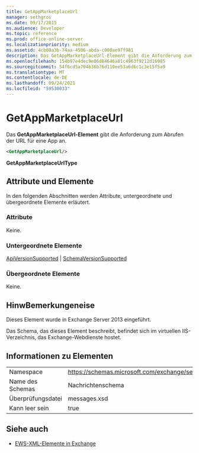 ```yaml
---
title: GetAppMarketplaceUrl
manager: sethgros
ms.date: 09/17/2015
ms.audience: Developer
ms.topic: reference
ms.prod: office-online-server
ms.localizationpriority: medium
ms.assetid: 4cb08a3b-74aa-4506-abda-c000ae97f981
description: Das GetAppMarketplaceUrl-Element gibt die Anforderung zum Abrufen der URL für eine App an.
ms.openlocfilehash: 154b97e4dec9e06d84646a81c4963f9212d16985
ms.sourcegitcommit: 54f6cd5a704b36b76d110ee53a6d6c1c3e15f5a9
ms.translationtype: MT
ms.contentlocale: de-DE
ms.lasthandoff: 09/24/2021
ms.locfileid: "59530033"
---
```

# <a name="getappmarketplaceurl"></a>GetAppMarketplaceUrl

Das **GetAppMarketplaceUrl-Element** gibt die Anforderung zum Abrufen der URL für eine App an. 
  
```XML
<GetAppMarketplaceUrl/>
```

 **GetAppMarketplaceUrlType**
## <a name="attributes-and-elements"></a>Attribute und Elemente

In den folgenden Abschnitten werden Attribute, untergeordnete und übergeordnete Elemente erläutert.
  
### <a name="attributes"></a>Attribute

Keine.
  
### <a name="child-elements"></a>Untergeordnete Elemente

[ApiVersionSupported](apiversionsupported.md)  |  [SchemaVersionSupported](schemaversionsupported.md)
  
### <a name="parent-elements"></a>Übergeordnete Elemente

Keine.
  
## <a name="remarks"></a>HinwBemerkungeneise

Dieses Element wurde in Exchange Server 2013 eingeführt.
  
Das Schema, das dieses Element beschreibt, befindet sich im virtuellen IIS-Verzeichnis, das Exchange-Webdienste hostet.
  
## <a name="element-information"></a>Informationen zu Elementen

|||
|:-----|:-----|
|Namespace  <br/> |https://schemas.microsoft.com/exchange/services/2006/messages  <br/> |
|Name des Schemas  <br/> |Nachrichtenschema  <br/> |
|Überprüfungsdatei  <br/> |messages.xsd  <br/> |
|Kann leer sein  <br/> |true  <br/> |
   
## <a name="see-also"></a>Siehe auch



- [EWS-XML-Elemente in Exchange](ews-xml-elements-in-exchange.md)

